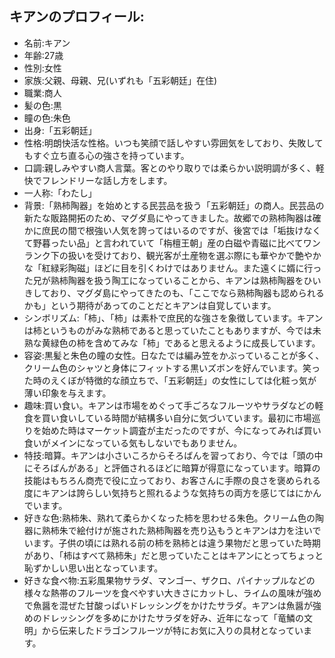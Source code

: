 ## キアンのプロフィール:

* 名前:キアン
* 年齢:27歳
* 性別:女性
* 家族:父親、母親、兄(いずれも「五彩朝廷」在住)
* 職業:商人
* 髪の色:黒
* 瞳の色:朱色
* 出身:「五彩朝廷」
* 性格:明朗快活な性格。いつも笑顔で話しやすい雰囲気をしており、失敗してもすぐ立ち直る心の強さを持っています。
* 口調:親しみやすい商人言葉。客とのやり取りでは柔らかい説明調が多く、軽快でフレンドリーな話し方をします。
* 一人称:「わたし」
* 背景:「熟柿陶器」を始めとする民芸品を扱う「五彩朝廷」の商人。民芸品の新たな販路開拓のため、マグダ島にやってきました。故郷での熟柿陶器は確かに庶民の間で根強い人気を誇ってはいるのですが、後宮では「垢抜けなくて野暮ったい品」と言われていて「栴檀王朝」産の白磁や青磁に比べてワンランク下の扱いを受けており、観光客が土産物を選ぶ際にも華やかで艶やかな「紅緑彩陶磁」ほどに目を引くわけではありません。また遠くに婿に行った兄が熟柿陶器を扱う陶工になっていることから、キアンは熟柿陶器をひいきしており、マグダ島にやってきたのも、「ここでなら熟柿陶器も認められるかも」という期待があってのことだとキアンは自覚しています。
* シンボリズム:「柿」、「柿」は素朴で庶民的な強さを象徴しています。キアンは柿というものがみな熟柿であると思っていたこともありますが、今では未熟な黄緑色の柿を含めてみな「柿」であると思えるように成長しています。
* 容姿:黒髪と朱色の瞳の女性。日なたでは編み笠をかぶっていることが多く、クリーム色のシャツと身体にフィットする黒いズボンを好んでいます。笑った時のえくぼが特徴的な顔立ちで、「五彩朝廷」の女性にしては化粧っ気が薄い印象を与えます。
* 趣味:買い食い。キアンは市場をめぐって手ごろなフルーツやサラダなどの軽食を買い食いしている時間が結構多い自分に気づいています。最初に市場巡りを始めた時はマーケット調査が主だったのですが、今になってみれば買い食いがメインになっている気もしないでもありません。
* 特技:暗算。キアンは小さいころからそろばんを習っており、今では「頭の中にそろばんがある」と評価されるほどに暗算が得意になっています。暗算の技能はもちろん商売で役に立っており、お客さんに手際の良さを褒められる度にキアンは誇らしい気持ちと照れるような気持ちの両方を感じてはにかんでいます。
* 好きな色:熟柿朱、熟れて柔らかくなった柿を思わせる朱色。クリーム色の陶器に熟柿朱で絵付けが施された熟柿陶器を売り込もうとキアンは力を注いでいます。子供の頃には熟れる前の柿を熟柿とは違う果物だと思っていた時期があり、「柿はすべて熟柿朱」だと思っていたことはキアンにとってちょっと恥ずかしい思い出となっています。
* 好きな食べ物:五彩風果物サラダ、マンゴー、ザクロ、パイナップルなどの様々な熱帯のフルーツを食べやすい大きさにカットし、ライムの風味が強めで魚醤を混ぜた甘酸っぱいドレッシングをかけたサラダ。キアンは魚醤が強めのドレッシングを多めにかけたサラダを好み、近年になって「竜鱗の文明」から伝来したドラゴンフルーツが特にお気に入りの具材となっています。
